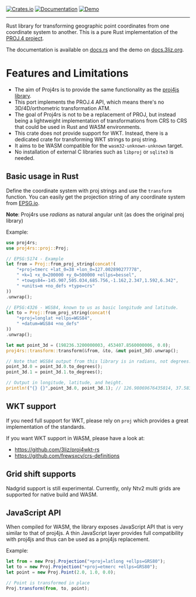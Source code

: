 [![Crates.io](https://img.shields.io/crates/d/proj4rs)](https://crates.io/crates/proj4rs)
[![Documentation](https://img.shields.io/badge/Documentation-Published-green)](https://docs.rs/proj4rs/latest/proj4rs/)
[![Demo](https://img.shields.io/badge/Demo-Published-green)](https://docs.3liz.org/proj4rs/)

---

Rust library for transforming geographic point coordinates
from one coordinate system to another.
This is a pure Rust implementation
of the [PROJ.4 project](https://proj.org/en/9.2/faq.html#what-happened-to-proj-4).

The documentation is available on [docs.rs](https://docs.rs/proj4rs/) and the demo on [docs.3liz.org](https://docs.3liz.org/proj4rs/).

# Features and Limitations

- The aim of Proj4rs is to provide the same functionality as the
[proj4js library](https://github.com/proj4js/proj4js).
- This port implements the PROJ.4 API,
which means there's no 3D/4D/orthometric transformation ATM.
- The goal of Proj4rs is not to be a replacement of PROJ,
but instead being a lightweight implementation of transformations
from CRS to CRS that could be used in Rust and WASM environments.
- This crate does not provide support for WKT. Instead,
there is a dedicated crate for transforming WKT strings to proj string.
- It aims to be WASM compatible for the `wasm32-unknown-unknown` target.
- No installation of external C libraries such as `libproj` or `sqlite3` is needed.

## Basic usage in Rust

Define the coordinate system with proj strings and use the `transform` function.
You can easily get the projection string of any coordinate system
from [EPSG.io](https://epsg.io/).

**Note**: Proj4rs use *radians* as natural angular unit (as does the original proj library)

Example:

```rust
use proj4rs;
use proj4rs::proj::Proj;

// EPSG:5174 - Example
let from = Proj::from_proj_string(concat!(
    "+proj=tmerc +lat_0=38 +lon_0=127.002890277778",
    " +k=1 +x_0=200000 +y_0=500000 +ellps=bessel",
    " +towgs84=-145.907,505.034,685.756,-1.162,2.347,1.592,6.342",
    " +units=m +no_defs +type=crs"
))
.unwrap();

// EPSG:4326 - WGS84, known to us as basic longitude and latitude.
let to = Proj::from_proj_string(concat!(
    "+proj=longlat +ellps=WGS84",
    " +datum=WGS84 +no_defs"
))
.unwrap();

let mut point_3d = (198236.3200000003, 453407.8560000006, 0.0);
proj4rs::transform::transform(&from, &to, &mut point_3d).unwrap();

// Note that WGS84 output from this library is in radians, not degrees.
point_3d.0 = point_3d.0.to_degrees();
point_3d.1 = point_3d.1.to_degrees();

// Output in longitude, latitude, and height.
println!("{} {}",point_3d.0, point_3d.1); // 126.98069676435814, 37.58308534678718
```

## WKT support

If you need full support for WKT, please rely on `proj` which provides
a great implementation of the standards.

If you want WKT support in WASM, please have a look at:

- https://github.com/3liz/proj4wkt-rs
- https://github.com/frewsxcv/crs-definitions

## Grid shift supports 

Nadgrid support is still experimental.
Currently, only Ntv2 multi grids are supported for native build and WASM.

## JavaScript API

When compiled for WASM, the library exposes JavaScript API
that is very similar to that of proj4js.
A thin JavaScript layer provides full compatibility with proj4js
and thus can be used as a proj4js replacement.

Example:

```javascript
let from = new Proj.Projection("+proj=latlong +ellps=GRS80");
let to = new Proj.Projection("+proj=etmerc +ellps=GRS80");
let point = new Proj.Point(2.0, 1.0, 0.0);

// Point is transformed in place
Proj.transform(from, to, point);
```


